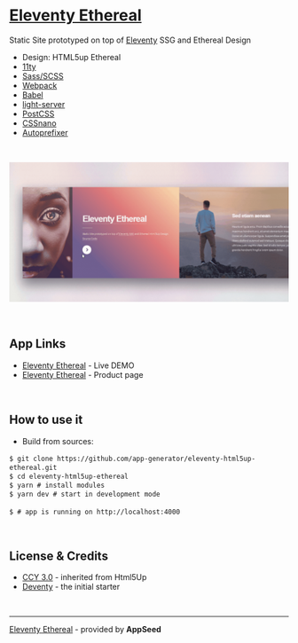 # [Eleventy Ethereal](https://appseed.us/static-site/eleventy-html5up-ethereal)

Static Site prototyped on top of [Eleventy](https://www.11ty.io/) SSG and Ethereal Design  

- Design: HTML5up Ethereal
- [11ty](https://www.11ty.io/)
- [Sass/SCSS](https://github.com/sass/node-sass)
- [Webpack](https://webpack.js.org/)
- [Babel](https://babeljs.io/)
- [light-server](https://github.com/txchen/light-server)
- [PostCSS](https://postcss.org/)
- [CSSnano](https://cssnano.co/)
- [Autoprefixer](https://github.com/postcss/autoprefixer)

<br />

![Eleventy Html5UP Ethereal - Gif animated intro.](https://github.com/app-generator/static/blob/master/products/eleventy-html5up-ethereal-intro.gif?raw=true)

<br />

## App Links

- [Eleventy Ethereal](https://eleventy-html5up-ethereal.appseed.us) - Live DEMO
- [Eleventy Ethereal](https://appseed.us/static-site/eleventy-html5up-ethereal) -  Product page 

<br />

## How to use it

- Build from sources:

```
$ git clone https://github.com/app-generator/eleventy-html5up-ethereal.git
$ cd eleventy-html5up-ethereal
$ yarn # install modules
$ yarn dev # start in development mode

$ # app is running on http://localhost:4000
```

<br />

## License & Credits

- [CCY 3.0](https://html5up.net/license) - inherited from Html5Up
- [Deventy](https://github.com/ianrose/deventy) - the initial starter 

<br />

---
[Eleventy Ethereal](https://appseed.us/static-site/eleventy-html5up-ethereal) - provided by **AppSeed**
